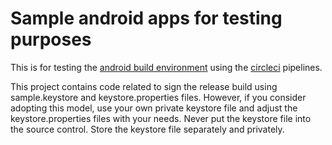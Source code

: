 # Sample android apps for testing purposes

This is for testing the [android build environment](https://github.com/misterabdul/android-build-environment) using the [circleci](https://github.com/misterabdul/android-build-environment) pipelines.

This project contains code related to sign the release build using sample.keystore and keystore.properties files. However, if you consider adopting this model, use your own private keystore file and adjust the keystore.properties files with your needs. Never put the keystore file into the source control. Store the keystore file separately and privately.
